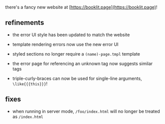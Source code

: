 there's a fancy new website at [https://booklit.page](https://booklit.page)!

## refinements

* the error UI style has been updated to match the website

* template rendering errors now use the new error UI

* styled sections no longer require a `(name)-page.tmpl` template

* the error page for referencing an unknown tag now suggests similar tags

* triple-curly-braces can now be used for single-line arguments, `\like{{{this}}}`!

## fixes

* when running in server mode, `/foo/index.html` will no longer be treated as `/index.html`

